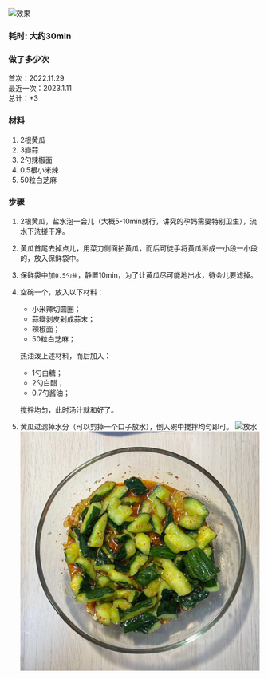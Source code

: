 ![效果](pics/3.jpg)

### 耗时: 大约30min

### 做了多少次
首次：2022.11.29  
最近一次：2023.1.11  
总计：+3

### 材料
1. 2根黄瓜
2. 3瓣蒜
3. 2勺辣椒面
4. 0.5根小米辣
5. 50粒白芝麻  

### 步骤
1. 2根黄瓜，盐水泡一会儿（大概5-10min就行，讲究的孕妈需要特别卫生），流水下洗搓干净。
2. 黄瓜首尾去掉点儿，用菜刀侧面拍黄瓜，而后可徒手将黄瓜掰成一小段一小段的，放入保鲜袋中。
3. 保鲜袋中加`0.5勺盐`，静置10min，为了让黄瓜尽可能地出水，待会儿要滤掉。
4. 空碗一个，放入以下材料：
   - 小米辣切圆圈；
   - 蒜瓣剥皮剁成蒜末；
   - 辣椒面；
   - 50粒白芝麻；
   
   热油泼上述材料，而后加入：
   - 1勺白糖；
   - 2勺白醋；
   - 0.7勺酱油；

   搅拌均匀，此时汤汁就和好了。
5. 黄瓜过滤掉水分（可以剪掉一个口子放水），倒入碗中搅拌均匀即可。
![放水](pics/1.jpg)
![成品](pics/2.jpg)